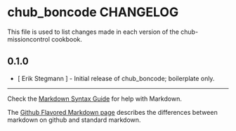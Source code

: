 chub_boncode CHANGELOG
=============================

This file is used to list changes made in each version of the chub-missioncontrol cookbook.

0.1.0
-----
- [ Erik Stegmann ] - Initial release of chub_boncode; boilerplate only.

- - -
Check the [Markdown Syntax Guide](http://daringfireball.net/projects/markdown/syntax) for help with Markdown.

The [Github Flavored Markdown page](http://github.github.com/github-flavored-markdown/) describes the differences between markdown on github and standard markdown.
